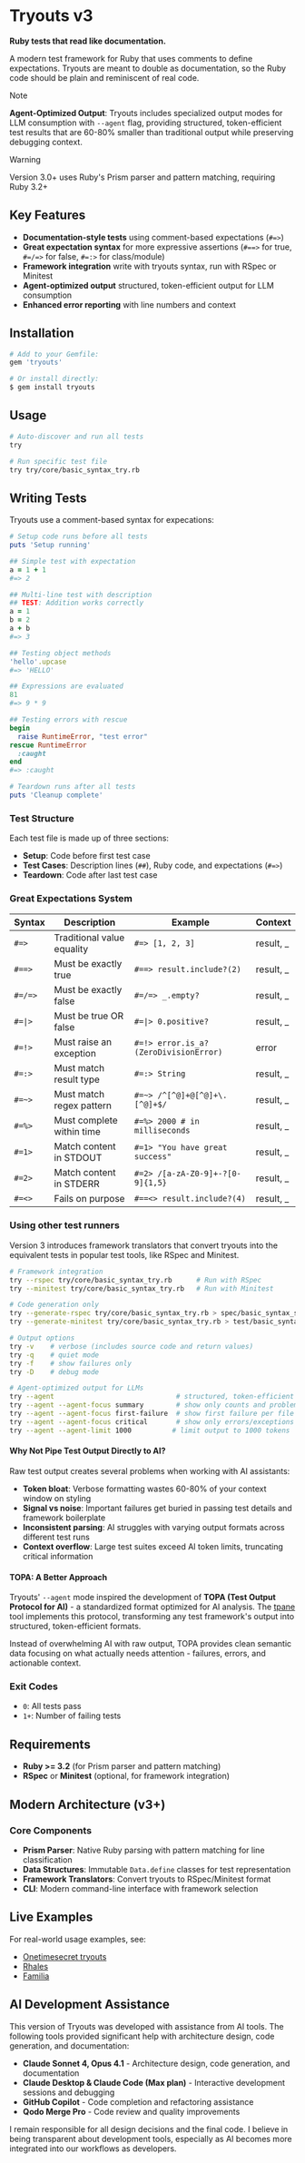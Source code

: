 # Tryouts v3

**Ruby tests that read like documentation.**

A modern test framework for Ruby that uses comments to define expectations. Tryouts are meant to double as documentation, so the Ruby code should be plain and reminiscent of real code.

> [!NOTE]
> **Agent-Optimized Output**: Tryouts includes specialized output modes for LLM consumption with `--agent` flag, providing structured, token-efficient test results that are 60-80% smaller than traditional output while preserving debugging context.

> [!WARNING]
> Version 3.0+ uses Ruby's Prism parser and pattern matching, requiring Ruby 3.2+

## Key Features

- **Documentation-style tests** using comment-based expectations (`#=>`)
- **Great expectation syntax** for more expressive assertions (`#==>` for true, `#=/=>` for false, `#=:>` for class/module)
- **Framework integration** write with tryouts syntax, run with RSpec or Minitest
- **Agent-optimized output** structured, token-efficient output for LLM consumption
- **Enhanced error reporting** with line numbers and context

## Installation

```ruby
# Add to your Gemfile:
gem 'tryouts'
```

```bash
# Or install directly:
$ gem install tryouts
```

## Usage

```bash
# Auto-discover and run all tests
try

# Run specific test file
try try/core/basic_syntax_try.rb
```

## Writing Tests

Tryouts use a comment-based syntax for expecations:

```ruby
# Setup code runs before all tests
puts 'Setup running'

## Simple test with expectation
a = 1 + 1
#=> 2

## Multi-line test with description
## TEST: Addition works correctly
a = 1
b = 2
a + b
#=> 3

## Testing object methods
'hello'.upcase
#=> 'HELLO'

## Expressions are evaluated
81
#=> 9 * 9

## Testing errors with rescue
begin
  raise RuntimeError, "test error"
rescue RuntimeError
  :caught
end
#=> :caught

# Teardown runs after all tests
puts 'Cleanup complete'
```

### Test Structure

Each test file is made up of three sections:
- **Setup**: Code before first test case
- **Test Cases**: Description lines (`##`), Ruby code, and expectations (`#=>`)
- **Teardown**: Code after last test case

### Great Expectations System

  | Syntax | Description                | Example                             | Context       |
  |--------|----------------------------|-------------------------------------|---------------|
  | `#=>`  | Traditional value equality | `#=> [1, 2, 3]`                     | result, _     |
  | `#==>` | Must be exactly true       | `#==> result.include?(2)`            | result, _     |
  | `#=/=>`| Must be exactly false      | `#=/=> _.empty?`                     | result, _     |
  | `#=\|>` | Must be true OR false     | `#=\|> 0.positive?`                   | result, _     |
  | `#=!>` | Must raise an exception    | `#=!> error.is_a?(ZeroDivisionError)` | error         |
  | `#=:>` | Must match result type     | `#=:> String`                         | result, _     |
  | `#=~>` | Must match regex pattern   | `#=~> /^[^@]+@[^@]+\.[^@]+$/`         | result, _     |
  | `#=%>` | Must complete within time  | `#=%> 2000 # in milliseconds`         | result, _     |
  | `#=1>` | Match content in STDOUT    | `#=1> "You have great success"`       | result, _     |
  | `#=2>` | Match content in STDERR    | `#=2> /[a-zA-Z0-9]+-?[0-9]{1,5}`      | result, _     |
  | `#=<>` | Fails on purpose           | `#==<> result.include?(4)`            | result, _     |


### Using other test runners

Version 3 introduces framework translators that convert tryouts into the equivalent tests in popular test tools, like RSpec and Minitest.

```bash
# Framework integration
try --rspec try/core/basic_syntax_try.rb      # Run with RSpec
try --minitest try/core/basic_syntax_try.rb   # Run with Minitest

# Code generation only
try --generate-rspec try/core/basic_syntax_try.rb > spec/basic_syntax_spec.rb
try --generate-minitest try/core/basic_syntax_try.rb > test/basic_syntax_test.rb

# Output options
try -v    # verbose (includes source code and return values)
try -q    # quiet mode
try -f    # show failures only
try -D    # debug mode

# Agent-optimized output for LLMs
try --agent                              # structured, token-efficient output
try --agent --agent-focus summary        # show only counts and problem files
try --agent --agent-focus first-failure  # show first failure per file
try --agent --agent-focus critical       # show only errors/exceptions
try --agent --agent-limit 1000          # limit output to 1000 tokens
```

#### Why Not Pipe Test Output Directly to AI?

Raw test output creates several problems when working with AI assistants:

- **Token bloat**: Verbose formatting wastes 60-80% of your context window on styling
- **Signal vs noise**: Important failures get buried in passing test details and framework boilerplate
- **Inconsistent parsing**: AI struggles with varying output formats across different test runs
- **Context overflow**: Large test suites exceed AI token limits, truncating critical information

#### TOPA: A Better Approach

Tryouts' `--agent` mode inspired the development of **TOPA (Test Output Protocol for AI)** - a standardized format optimized for AI analysis. The [tpane](https://github.com/delano/tpane) tool implements this protocol, transforming any test framework's output into structured, token-efficient formats.

Instead of overwhelming AI with raw output, TOPA provides clean semantic data focusing on what actually needs attention - failures, errors, and actionable context.

### Exit Codes

- `0`: All tests pass
- `1+`: Number of failing tests


## Requirements

- **Ruby >= 3.2** (for Prism parser and pattern matching)
- **RSpec** or **Minitest** (optional, for framework integration)

## Modern Architecture (v3+)

### Core Components

- **Prism Parser**: Native Ruby parsing with pattern matching for line classification
- **Data Structures**: Immutable `Data.define` classes for test representation
- **Framework Translators**: Convert tryouts to RSpec/Minitest format
- **CLI**: Modern command-line interface with framework selection


## Live Examples

For real-world usage examples, see:
- [Onetimesecret tryouts](https://github.com/onetimesecret/onetimesecret/)
- [Rhales](https://github.com/onetimesecret/rhales)
- [Familia](https://github.com/delano/familia)

## AI Development Assistance

This version of Tryouts was developed with assistance from AI tools. The following tools provided significant help with architecture design, code generation, and documentation:

- **Claude Sonnet 4, Opus 4.1** - Architecture design, code generation, and documentation
- **Claude Desktop & Claude Code (Max plan)** - Interactive development sessions and debugging
- **GitHub Copilot** - Code completion and refactoring assistance
- **Qodo Merge Pro** - Code review and quality improvements

I remain responsible for all design decisions and the final code. I believe in being transparent about development tools, especially as AI becomes more integrated into our workflows as developers.
